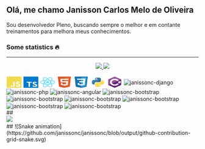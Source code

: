 ## Olá, me chamo Janisson Carlos Melo de Oliveira 
Sou desenvolvedor Pleno, 
buscando sempre o melhor e em contante treinamentos para melhora meus conhecimentos.



### Some statistics 🔥
---
<div align="center">
  <a href="https://github.com/janissonc">
    <img height="180em" src="https://github-readme-stats.vercel.app/api?username=janissonc&show_icons=true&theme=dark&include_all_commits=true&count_private=true"/>
    <img height="180em" src="https://github-readme-stats.vercel.app/api/top-langs/?username=janissonc&layout=compact&langs_count=7&theme=dark"/>
  </a>
</div>
<div style="display: inline_block"><br>
  <img align="center" alt="janissonc-Js" height="30" width="40" src="https://raw.githubusercontent.com/devicons/devicon/master/icons/javascript/javascript-plain.svg">
  <img align="center" alt="janissonc-Ts" height="30" width="40" src="https://raw.githubusercontent.com/devicons/devicon/master/icons/typescript/typescript-plain.svg">
  <img align="center" alt="janissonc-React" height="30" width="40" src="https://raw.githubusercontent.com/devicons/devicon/master/icons/react/react-original.svg">
  <img align="center" alt="janissonc-HTML" height="30" width="40" src="https://raw.githubusercontent.com/devicons/devicon/master/icons/html5/html5-original.svg">
  <img align="center" alt="janissonc-CSS" height="30" width="40" src="https://raw.githubusercontent.com/devicons/devicon/master/icons/css3/css3-original.svg">
  <img align="center" alt="janissonc-Python" height="30" width="40" src="https://raw.githubusercontent.com/devicons/devicon/master/icons/python/python-original.svg">
  <img align="center" alt="janissonc-Csharp" height="30" width="40" src="https://raw.githubusercontent.com/devicons/devicon/master/icons/csharp/csharp-original.svg">
  <img align="center" alt="janissonc-django" height="30" width="40" src="https://cdn.jsdelivr.net/gh/devicons/devicon/icons/django/django-plain.svg" />
  <img align="center" alt="janissonc-php" height="30" width="40" src="https://cdn.jsdelivr.net/gh/devicons/devicon/icons/php/php-original.svg" />
  <img align="center" alt="janissonc-angular" height="30" width="40" src="https://cdn.jsdelivr.net/gh/devicons/devicon/icons/angularjs/angularjs-original.svg" />
  <img align="center" alt="janissonc-bootstrap" height="30" width="40" src="https://cdn.jsdelivr.net/gh/devicons/devicon/icons/bootstrap/bootstrap-original.svg" />
  <img align="center" alt="janissonc-bootstrap" height="30" width="40" src="https://cdn.jsdelivr.net/gh/devicons/devicon/icons/dotnetcore/dotnetcore-original.svg" />
  <img align="center" alt="janissonc-bootstrap" height="30" width="40" src="https://cdn.jsdelivr.net/gh/devicons/devicon/icons/mysql/mysql-original-wordmark.svg" />
  <img align="center" alt="janissonc-bootstrap" height="30" width="40" src="https://cdn.jsdelivr.net/gh/devicons/devicon/icons/nodejs/nodejs-plain.svg" />
  <img align="center" alt="janissonc-bootstrap" height="30" width="40" src="https://cdn.jsdelivr.net/gh/devicons/devicon/icons/python/python-original.svg" />
  <img align="center" alt="janissonc-bootstrap" height="30" width="40" src="https://cdn.jsdelivr.net/gh/devicons/devicon/icons/vuejs/vuejs-original.svg" />

</div>
##
<div>
  <a href="https://www.linkedin.com/in/janisson-carlos" target="_blank">
    <img src="https://img.shields.io/badge/-LinkedIn-%230077B5?style=for-the-badge&logo=linkedin&logoColor=white" target="_blank">
  </a> 
</div>
##
![Snake animation](https://github.com/janissonc/janissonc/blob/output/github-contribution-grid-snake.svg)
